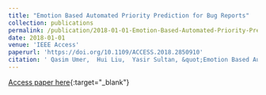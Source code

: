 ```yaml
---
title: "Emotion Based Automated Priority Prediction for Bug Reports"
collection: publications
permalink: /publication/2018-01-01-Emotion-Based-Automated-Priority-Prediction-for-Bug-Reports
date: 2018-01-01
venue: 'IEEE Access'
paperurl: 'https://doi.org/10.1109/ACCESS.2018.2850910'
citation: ' Qasim Umer,  Hui Liu,  Yasir Sultan, &quot;Emotion Based Automated Priority Prediction for Bug Reports.&quot; IEEE Access, 2018.'
---
```

[Access paper here](https://doi.org/10.1109/ACCESS.2018.2850910){:target="_blank"}
